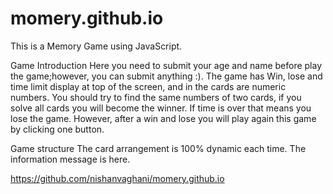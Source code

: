 # momery.github.io

This is a Memory Game using JavaScript.

Game Introduction
Here you need to submit your age and name before play the game;however, you can submit anything :).
The game has Win, lose and time limit display at top of the screen, and in the cards are numeric numbers. 
You should try to find the same numbers of two cards, if you solve all cards you will become the winner. 
If time is over that means you lose the game. 
However, after a win and lose you will play again this game by clicking one button. 

Game structure
The card arrangement is 100% dynamic each time.
The information message is here.

https://github.com/nishanvaghani/momery.github.io

